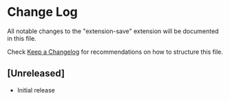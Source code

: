 # Change Log

All notable changes to the "extension-save" extension will be documented in this file.

Check [Keep a Changelog](http://keepachangelog.com/) for recommendations on how to structure this file.

## [Unreleased]

- Initial release